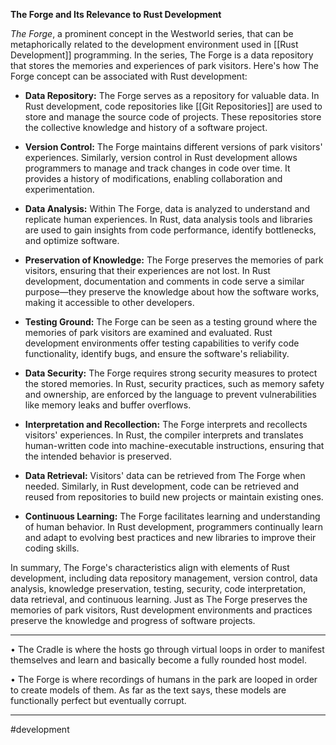 **The Forge and Its Relevance to Rust Development**

_The Forge_, a prominent concept in the Westworld series, that can be metaphorically related to the development environment used in [[Rust Development]] programming. In the series, The Forge is a data repository that stores the memories and experiences of park visitors. Here's how The Forge concept can be associated with Rust development:

- **Data Repository:** The Forge serves as a repository for valuable data. In Rust development, code repositories like [[Git Repositories]] are used to store and manage the source code of projects. These repositories store the collective knowledge and history of a software project.
    
- **Version Control:** The Forge maintains different versions of park visitors' experiences. Similarly, version control in Rust development allows programmers to manage and track changes in code over time. It provides a history of modifications, enabling collaboration and experimentation.
    
- **Data Analysis:** Within The Forge, data is analyzed to understand and replicate human experiences. In Rust, data analysis tools and libraries are used to gain insights from code performance, identify bottlenecks, and optimize software.
    
- **Preservation of Knowledge:** The Forge preserves the memories of park visitors, ensuring that their experiences are not lost. In Rust development, documentation and comments in code serve a similar purpose—they preserve the knowledge about how the software works, making it accessible to other developers.
    
- **Testing Ground:** The Forge can be seen as a testing ground where the memories of park visitors are examined and evaluated. Rust development environments offer testing capabilities to verify code functionality, identify bugs, and ensure the software's reliability.
    
- **Data Security:** The Forge requires strong security measures to protect the stored memories. In Rust, security practices, such as memory safety and ownership, are enforced by the language to prevent vulnerabilities like memory leaks and buffer overflows.
    
- **Interpretation and Recollection:** The Forge interprets and recollects visitors' experiences. In Rust, the compiler interprets and translates human-written code into machine-executable instructions, ensuring that the intended behavior is preserved.
    
- **Data Retrieval:** Visitors' data can be retrieved from The Forge when needed. Similarly, in Rust development, code can be retrieved and reused from repositories to build new projects or maintain existing ones.
    
- **Continuous Learning:** The Forge facilitates learning and understanding of human behavior. In Rust development, programmers continually learn and adapt to evolving best practices and new libraries to improve their coding skills.
    

In summary, The Forge's characteristics align with elements of Rust development, including data repository management, version control, data analysis, knowledge preservation, testing, security, code interpretation, data retrieval, and continuous learning. Just as The Forge preserves the memories of park visitors, Rust development environments and practices preserve the knowledge and progress of software projects.

---

• The Cradle is where the hosts go through virtual loops in order to manifest themselves and learn and basically become a fully rounded host model.

• The Forge is where recordings of humans in the park are looped in order to create models of them. As far as the text says, these models are functionally perfect but eventually corrupt.

---
#development 